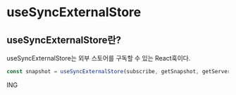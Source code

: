 # useSyncExternalStore

## useSyncExternalStore란?

useSyncExternalStore는 외부 스토어를 구독할 수 있는 React훅이다.

```javascript
const snapshot = useSyncExternalStore(subscribe, getSnapshot, getServerSnapshot?)

```

ING
